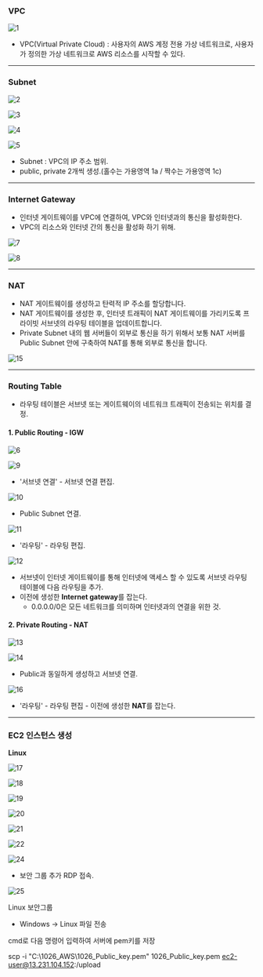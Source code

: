 ### VPC

![1](img/1.PNG)

* VPC(Virtual Private Cloud) : 사용자의 AWS 계정 전용 가상 네트워크로, 사용자가 정의한 가상 네트워크로 AWS 리소스를 시작할 수 있다.

---

### Subnet

![2](img/2.PNG)

![3](img/3.PNG)

![4](img/4.PNG)

![5](img/5.PNG)

* Subnet : VPC의 IP 주소 범위.
* public, private 2개씩 생성.(홀수는 가용영역 1a / 짝수는 가용영역 1c)

---

### Internet Gateway

* 인터넷 게이트웨이를 VPC에 연결하여, VPC와 인터넷과의 통신을 활성화한다.
* VPC의 리소스와 인터넷 간의 통신을 활성화 하기 위해.

![7](img/7.PNG)

![8](img/8.PNG)

---

### NAT

* NAT 게이트웨이를 생성하고 탄력적 IP 주소를 할당합니다.
* NAT 게이트웨이를 생성한 후, 인터넷 트래픽이 NAT 게이트웨이를 가리키도록 프라이빗 서브넷의 라우팅 테이블을 업데이트합니다.
* Private Subnet 내의 웹 서버들이 외부로 통신을 하기 위해서 보통 NAT 서버를 Public Subnet 안에 구축하여 NAT를 통해 외부로 통신을 합니다.

![15](img/15.PNG)



---

### Routing Table

* 라우팅 테이블은 서브넷 또는 게이트웨이의 네트워크 트래픽이 전송되는 위치를 결정.

#### 1. Public Routing - IGW

![6](img/6.PNG)

![9](img/9.PNG)

* '서브넷 연결' - 서브넷 연결 편집.

![10](img/10.PNG)

* Public Subnet 연결.

![11](img/11.PNG)

* '라우팅' - 라우팅 편집.

![12](img/12.PNG)

* 서브넷이 인터넷 게이트웨이를 통해 인터넷에 액세스 할 수 있도록 서브넷 라우팅 테이블에 다음 라우팅을 추가.
* 이전에 생성한 **Internet gateway**를 잡는다.
  * 0.0.0.0/0은 모든 네트워크를 의미하며 인터넷과의 연결을 위한 것.

#### 2. Private Routing - NAT

![13](img/13.PNG)

![14](img/14.PNG)

* Public과 동일하게 생성하고 서브넷 연결.

![16](img/16.PNG)

* '라우팅' - 라우팅 편집 - 이전에 생성한 **NAT**를 잡는다.

---

### EC2 인스턴스 생성

**Linux**

![17](img/17.PNG)

![18](img/18.PNG)

![19](img/19.PNG)

![20](img/20.PNG)

![21](img/21.PNG)

![22](img/22.PNG)

![24](img/24.PNG)

* 보안 그룹 추가 RDP 접속.

![25](img/25.PNG)

Linux 보안그룹

* Windows -> Linux 파일 전송

cmd로 다음 명령어 입력하여 서버에 pem키를 저장

scp -i "C:\1026_AWS\1026_Public_key.pem" 1026_Public_key.pem ec2-user@13.231.104.152:/upload
